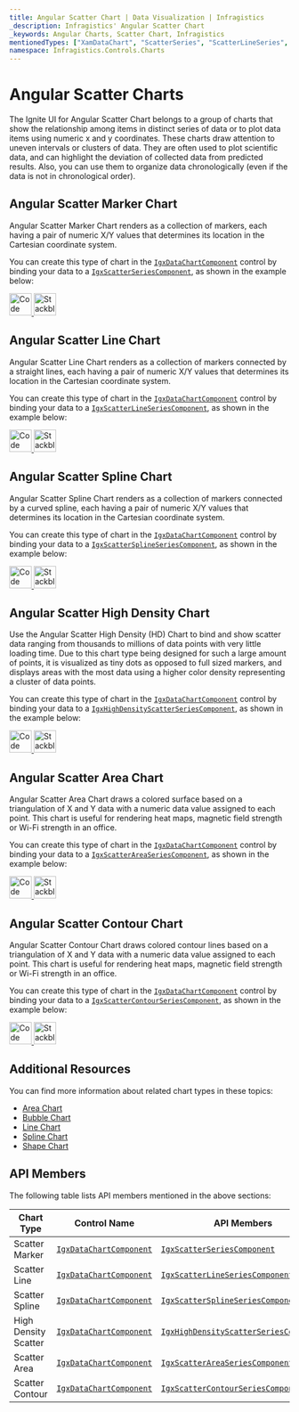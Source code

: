 ```yaml
---
title: Angular Scatter Chart | Data Visualization | Infragistics
_description: Infragistics' Angular Scatter Chart
_keywords: Angular Charts, Scatter Chart, Infragistics
mentionedTypes: ["XamDataChart", "ScatterSeries", "ScatterLineSeries", "ScatterSplineSeries", "HighDensityScatterSeries", "ScatterAreaSeries", "ScatterContourSeries"]
namespace: Infragistics.Controls.Charts
---
```


# Angular Scatter Charts

The Ignite UI for Angular Scatter Chart belongs to a group of charts that show the relationship among items in distinct series of data or to plot data items using numeric x and y coordinates. These charts draw attention to uneven intervals or clusters of data. They are often used to plot scientific data, and can highlight the deviation of collected data from predicted results. Also, you can use them to organize data chronologically (even if the data is not in chronological order).

## Angular Scatter Marker Chart

Angular Scatter Marker Chart renders as a collection of markers, each having a pair of numeric X/Y values that determines its location in the Cartesian coordinate system.

You can create this type of chart in the [`IgxDataChartComponent`]({environment:dvApiBaseUrl}/products/ignite-ui-angular/api/docs/typescript/latest/classes/igxdatachartcomponent.html) control by binding your data to a [`IgxScatterSeriesComponent`]({environment:dvApiBaseUrl}/products/ignite-ui-angular/api/docs/typescript/latest/classes/igxscatterseriescomponent.html), as shown in the example below:

<code-view style="height: 600px"
           data-demos-base-url="{environment:dvDemosBaseUrl}"
           iframe-src="{environment:dvDemosBaseUrl}/charts/data-chart-scatter-point-chart"
           github-src="charts/data-chart/scatter-point-chart"
           alt="Angular Scatter Marker Chart" >
</code-view>

<html lang="en" xmlns="http://www.w3.org/1999/xhtml">
    <body>
      <a target="_blank" href="https://codesandbox.io/s/github/IgniteUI/igniteui-angular-examples/tree/master/samples/charts/data-chart/scatter-point-chart?fontsize=14&hidenavigation=1&theme=dark&view=preview&file=/src/app.component.html" rel="noopener noreferrer">
            <img height="40px" style="border-radius: 0rem; max-width: 100%;" alt="Code Sandbox" src="https://static.infragistics.com/xplatform/images/browsers/open-sandbox.png"/>
        </a>
        <a target="_blank" href="https://stackblitz.com/github/IgniteUI/igniteui-angular-examples/tree/master/samples/charts/data-chart/scatter-point-chart?file=src%2Fapp.component.html" rel="noopener noreferrer">
            <img height="40px" style="border-radius: 0rem; max-width: 100%;" alt="Stackblitz" src="https://static.infragistics.com/xplatform/images/browsers/open-stackblitz.png"/>
        </a>
    </body>
</html>

<div class="divider--half"></div>

## Angular Scatter Line Chart

Angular Scatter Line Chart renders as a collection of markers connected by a straight lines, each having a pair of numeric X/Y values that determines its location in the Cartesian coordinate system.

You can create this type of chart in the [`IgxDataChartComponent`]({environment:dvApiBaseUrl}/products/ignite-ui-angular/api/docs/typescript/latest/classes/igxdatachartcomponent.html) control by binding your data to a [`IgxScatterLineSeriesComponent`]({environment:dvApiBaseUrl}/products/ignite-ui-angular/api/docs/typescript/latest/classes/igxscatterlineseriescomponent.html), as shown in the example below:

<code-view style="height: 600px"
           data-demos-base-url="{environment:dvDemosBaseUrl}"
           iframe-src="{environment:dvDemosBaseUrl}/charts/data-chart-scatter-line-chart"
           github-src="charts/data-chart/scatter-line-chart"
           alt="Angular Scatter Line Chart" >
</code-view>

<html lang="en" xmlns="http://www.w3.org/1999/xhtml">
    <body>
      <a target="_blank" href="https://codesandbox.io/s/github/IgniteUI/igniteui-angular-examples/tree/master/samples/charts/data-chart/scatter-line-chart?fontsize=14&hidenavigation=1&theme=dark&view=preview&file=/src/app.component.html" rel="noopener noreferrer">
            <img height="40px" style="border-radius: 0rem; max-width: 100%;" alt="Code Sandbox" src="https://static.infragistics.com/xplatform/images/browsers/open-sandbox.png"/>
        </a>
        <a target="_blank" href="https://stackblitz.com/github/IgniteUI/igniteui-angular-examples/tree/master/samples/charts/data-chart/scatter-line-chart?file=src%2Fapp.component.html" rel="noopener noreferrer">
            <img height="40px" style="border-radius: 0rem; max-width: 100%;" alt="Stackblitz" src="https://static.infragistics.com/xplatform/images/browsers/open-stackblitz.png"/>
        </a>
    </body>
</html>

<div class="divider--half"></div>

## Angular Scatter Spline Chart

Angular Scatter Spline Chart renders as a collection of markers connected by a curved spline, each having a pair of numeric X/Y values that determines its location in the Cartesian coordinate system.

You can create this type of chart in the [`IgxDataChartComponent`]({environment:dvApiBaseUrl}/products/ignite-ui-angular/api/docs/typescript/latest/classes/igxdatachartcomponent.html) control by binding your data to a [`IgxScatterSplineSeriesComponent`]({environment:dvApiBaseUrl}/products/ignite-ui-angular/api/docs/typescript/latest/classes/igxscattersplineseriescomponent.html), as shown in the example below:

<code-view style="height: 600px"
           data-demos-base-url="{environment:dvDemosBaseUrl}"
           iframe-src="{environment:dvDemosBaseUrl}/charts/data-chart-scatter-spline-chart"
           github-src="charts/data-chart/scatter-spline-chart"
           alt="Angular Scatter Spline Chart" >
</code-view>

<html lang="en" xmlns="http://www.w3.org/1999/xhtml">
    <body>
      <a target="_blank" href="https://codesandbox.io/s/github/IgniteUI/igniteui-angular-examples/tree/master/samples/charts/data-chart/scatter-spline-chart?fontsize=14&hidenavigation=1&theme=dark&view=preview&file=/src/app.component.html" rel="noopener noreferrer">
            <img height="40px" style="border-radius: 0rem; max-width: 100%;" alt="Code Sandbox" src="https://static.infragistics.com/xplatform/images/browsers/open-sandbox.png"/>
        </a>
        <a target="_blank" href="https://stackblitz.com/github/IgniteUI/igniteui-angular-examples/tree/master/samples/charts/data-chart/scatter-spline-chart?file=src%2Fapp.component.html" rel="noopener noreferrer">
            <img height="40px" style="border-radius: 0rem; max-width: 100%;" alt="Stackblitz" src="https://static.infragistics.com/xplatform/images/browsers/open-stackblitz.png"/>
        </a>
    </body>
</html>

<div class="divider--half"></div>

## Angular Scatter High Density Chart

Use the Angular Scatter High Density (HD) Chart to bind and show scatter data ranging from thousands to millions of data points with very little loading time. Due to this chart type being designed for such a large amount of points, it is visualized as tiny dots as opposed to full sized markers, and displays areas with the most data using a higher color density representing a cluster of data points.

You can create this type of chart in the [`IgxDataChartComponent`]({environment:dvApiBaseUrl}/products/ignite-ui-angular/api/docs/typescript/latest/classes/igxdatachartcomponent.html) control by binding your data to a [`IgxHighDensityScatterSeriesComponent`]({environment:dvApiBaseUrl}/products/ignite-ui-angular/api/docs/typescript/latest/classes/igxhighdensityscatterseriescomponent.html), as shown in the example below:

<code-view style="height: 600px"
           data-demos-base-url="{environment:dvDemosBaseUrl}"
           iframe-src="{environment:dvDemosBaseUrl}/charts/data-chart-type-scatter-hd-series"
           github-src="charts/data-chart/type-scatter-hd-series"
           alt="Angular Scatter HD Chart" >
</code-view>

<html lang="en" xmlns="http://www.w3.org/1999/xhtml">
    <body>
      <a target="_blank" href="https://codesandbox.io/s/github/IgniteUI/igniteui-angular-examples/tree/master/samples/charts/data-chart/type-scatter-hd-series?fontsize=14&hidenavigation=1&theme=dark&view=preview&file=/src/app.component.html" rel="noopener noreferrer">
            <img height="40px" style="border-radius: 0rem; max-width: 100%;" alt="Code Sandbox" src="https://static.infragistics.com/xplatform/images/browsers/open-sandbox.png"/>
        </a>
        <a target="_blank" href="https://stackblitz.com/github/IgniteUI/igniteui-angular-examples/tree/master/samples/charts/data-chart/type-scatter-hd-series?file=src%2Fapp.component.html" rel="noopener noreferrer">
            <img height="40px" style="border-radius: 0rem; max-width: 100%;" alt="Stackblitz" src="https://static.infragistics.com/xplatform/images/browsers/open-stackblitz.png"/>
        </a>
    </body>
</html>

<div class="divider--half"></div>

## Angular Scatter Area Chart

Angular Scatter Area Chart draws a colored surface based on a triangulation of X and Y data with a numeric data value assigned to each point. This chart is useful for rendering heat maps, magnetic field strength or Wi-Fi strength in an office.

You can create this type of chart in the [`IgxDataChartComponent`]({environment:dvApiBaseUrl}/products/ignite-ui-angular/api/docs/typescript/latest/classes/igxdatachartcomponent.html) control by binding your data to a [`IgxScatterAreaSeriesComponent`]({environment:dvApiBaseUrl}/products/ignite-ui-angular/api/docs/typescript/latest/classes/igxscatterareaseriescomponent.html), as shown in the example below:

<code-view style="height: 600px"
           data-demos-base-url="{environment:dvDemosBaseUrl}"
           iframe-src="{environment:dvDemosBaseUrl}/charts/data-chart-type-scatter-area-series"
           github-src="charts/data-chart/type-scatter-area-series"
           alt="Angular Scatter Area Chart" >
</code-view>

<html lang="en" xmlns="http://www.w3.org/1999/xhtml">
    <body>
      <a target="_blank" href="https://codesandbox.io/s/github/IgniteUI/igniteui-angular-examples/tree/master/samples/charts/data-chart/type-scatter-area-series?fontsize=14&hidenavigation=1&theme=dark&view=preview&file=/src/app.component.html" rel="noopener noreferrer">
            <img height="40px" style="border-radius: 0rem; max-width: 100%;" alt="Code Sandbox" src="https://static.infragistics.com/xplatform/images/browsers/open-sandbox.png"/>
        </a>
        <a target="_blank" href="https://stackblitz.com/github/IgniteUI/igniteui-angular-examples/tree/master/samples/charts/data-chart/type-scatter-area-series?file=src%2Fapp.component.html" rel="noopener noreferrer">
            <img height="40px" style="border-radius: 0rem; max-width: 100%;" alt="Stackblitz" src="https://static.infragistics.com/xplatform/images/browsers/open-stackblitz.png"/>
        </a>
    </body>
</html>

<div class="divider--half"></div>

## Angular Scatter Contour Chart

Angular Scatter Contour Chart draws colored contour lines based on a triangulation of X and Y data with a numeric data value assigned to each point. This chart is useful for rendering heat maps, magnetic field strength or Wi-Fi strength in an office.

You can create this type of chart in the [`IgxDataChartComponent`]({environment:dvApiBaseUrl}/products/ignite-ui-angular/api/docs/typescript/latest/classes/igxdatachartcomponent.html) control by binding your data to a [`IgxScatterContourSeriesComponent`]({environment:dvApiBaseUrl}/products/ignite-ui-angular/api/docs/typescript/latest/classes/igxscattercontourseriescomponent.html), as shown in the example below:

<code-view style="height: 600px"
           data-demos-base-url="{environment:dvDemosBaseUrl}"
           iframe-src="{environment:dvDemosBaseUrl}/charts/data-chart-type-scatter-contour-series"
           github-src="charts/data-chart/type-scatter-contour-series"
           alt="Angular Scatter Contour Chart" >
</code-view>

<html lang="en" xmlns="http://www.w3.org/1999/xhtml">
    <body>
      <a target="_blank" href="https://codesandbox.io/s/github/IgniteUI/igniteui-angular-examples/tree/master/samples/charts/data-chart/type-scatter-contour-series?fontsize=14&hidenavigation=1&theme=dark&view=preview&file=/src/app.component.html" rel="noopener noreferrer">
            <img height="40px" style="border-radius: 0rem; max-width: 100%;" alt="Code Sandbox" src="https://static.infragistics.com/xplatform/images/browsers/open-sandbox.png"/>
        </a>
        <a target="_blank" href="https://stackblitz.com/github/IgniteUI/igniteui-angular-examples/tree/master/samples/charts/data-chart/type-scatter-contour-series?file=src%2Fapp.component.html" rel="noopener noreferrer">
            <img height="40px" style="border-radius: 0rem; max-width: 100%;" alt="Stackblitz" src="https://static.infragistics.com/xplatform/images/browsers/open-stackblitz.png"/>
        </a>
    </body>
</html>

<div class="divider--half"></div>

## Additional Resources

You can find more information about related chart types in these topics:

-   [Area Chart](area-chart.md)
-   [Bubble Chart](bubble-chart.md)
-   [Line Chart](line-chart.md)
-   [Spline Chart](spline-chart.md)
-   [Shape Chart](shape-chart.md)

## API Members

The following table lists API members mentioned in the above sections:

| Chart Type           | Control Name                                                                                                                                   | API Members                                                                                                                                                                  |
| -------------------- | ---------------------------------------------------------------------------------------------------------------------------------------------- | ---------------------------------------------------------------------------------------------------------------------------------------------------------------------------- |
| Scatter Marker       | [`IgxDataChartComponent`]({environment:dvApiBaseUrl}/products/ignite-ui-angular/api/docs/typescript/latest/classes/igxdatachartcomponent.html) | [`IgxScatterSeriesComponent`]({environment:dvApiBaseUrl}/products/ignite-ui-angular/api/docs/typescript/latest/classes/igxscatterseriescomponent.html)                       |
| Scatter Line         | [`IgxDataChartComponent`]({environment:dvApiBaseUrl}/products/ignite-ui-angular/api/docs/typescript/latest/classes/igxdatachartcomponent.html) | [`IgxScatterLineSeriesComponent`]({environment:dvApiBaseUrl}/products/ignite-ui-angular/api/docs/typescript/latest/classes/igxscatterlineseriescomponent.html)               |
| Scatter Spline       | [`IgxDataChartComponent`]({environment:dvApiBaseUrl}/products/ignite-ui-angular/api/docs/typescript/latest/classes/igxdatachartcomponent.html) | [`IgxScatterSplineSeriesComponent`]({environment:dvApiBaseUrl}/products/ignite-ui-angular/api/docs/typescript/latest/classes/igxscattersplineseriescomponent.html)           |
| High Density Scatter | [`IgxDataChartComponent`]({environment:dvApiBaseUrl}/products/ignite-ui-angular/api/docs/typescript/latest/classes/igxdatachartcomponent.html) | [`IgxHighDensityScatterSeriesComponent`]({environment:dvApiBaseUrl}/products/ignite-ui-angular/api/docs/typescript/latest/classes/igxhighdensityscatterseriescomponent.html) |
| Scatter Area         | [`IgxDataChartComponent`]({environment:dvApiBaseUrl}/products/ignite-ui-angular/api/docs/typescript/latest/classes/igxdatachartcomponent.html) | [`IgxScatterAreaSeriesComponent`]({environment:dvApiBaseUrl}/products/ignite-ui-angular/api/docs/typescript/latest/classes/igxscatterareaseriescomponent.html)               |
| Scatter Contour      | [`IgxDataChartComponent`]({environment:dvApiBaseUrl}/products/ignite-ui-angular/api/docs/typescript/latest/classes/igxdatachartcomponent.html) | [`IgxScatterContourSeriesComponent`]({environment:dvApiBaseUrl}/products/ignite-ui-angular/api/docs/typescript/latest/classes/igxscattercontourseriescomponent.html)         |

